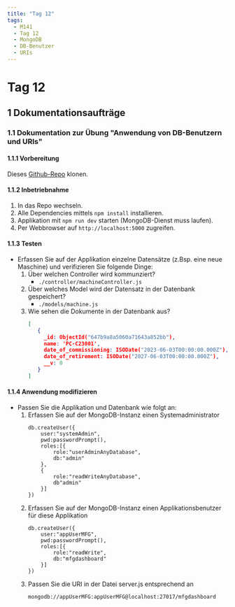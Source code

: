 ```yaml
---
title: "Tag 12"
tags:
  - M141
  - Tag 12
  - MongoDB
  - DB-Benutzer
  - URIs
---
```


# Tag 12

## 1 Dokumentationsaufträge

### 1.1 Dokumentation zur Übung "Anwendung von DB-Benutzern und URIs"

#### 1.1.1 Vorbereitung

Dieses [Github-Repo](https://github.com/sbhaseen/express-dashboard-demo) klonen.

#### 1.1.2 Inbetriebnahme

1. In das Repo wechseln.
2. Alle Dependencies mittels `npm install` installieren.
3. Applikation mit `npm run dev` starten (MongoDB-Dienst muss laufen).
4. Per Webbrowser auf `http://localhost:5000` zugreifen.

#### 1.1.3 Testen

- Erfassen Sie auf der Applikation einzelne Datensätze (z.Bsp. eine neue Maschine) und verifizieren Sie folgende Dinge:
  1. Über welchen Controller wird kommunziert?
     - `./controller/machineController.js`
  2. Über welches Model wird der Datensatz in der Datenbank gespeichert?
     - `./models/machine.js`
  3. Wie sehen die Dokumente in der Datenbank aus?
     ```json
     [
        {
          _id: ObjectId("647b9a8a5060a71643a852bb"),
          name: 'PC-C23001',
          date_of_commissioning: ISODate("2023-06-03T00:00:00.000Z"),
          date_of_retirement: ISODate("2027-06-03T00:00:00.000Z"),
          __v: 0
        }
     ]
     ```

#### 1.1.4 Anwendung modifizieren

- Passen Sie die Applikation und Datenbank wie folgt an:
  1. Erfassen Sie auf der MongoDB-Instanz einen Systemadministrator
     ```mongodb
     db.createUser({
         user:"systemAdmin",
         pwd:passwordPrompt(),
         roles:[{
             role:"userAdminAnyDatabase",
             db:"admin"
         },
         {
             role:"readWriteAnyDatabase",
             db"admin"
         }]
     })
     ```
  2. Erfassen Sie auf der MongoDB-Instanz einen Applikationsbenutzer für diese Applikation
     ```mongodb
     db.createUser({
         user:"appUserMFG",
         pwd:passwordPrompt(),
         roles:[{
             role:"readWrite",
             db:"mfgdashboard"
         }]
     })
     ```
  3. Passen Sie die URI in der Datei server.js entsprechend an
     ```mongodb
     mongodb://appUserMFG:appUserMFG@localhost:27017/mfgdashboard
     ```
